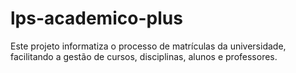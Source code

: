 # lps-academico-plus
Este projeto informatiza o processo de matrículas da universidade, facilitando a gestão de cursos, disciplinas, alunos e professores.
